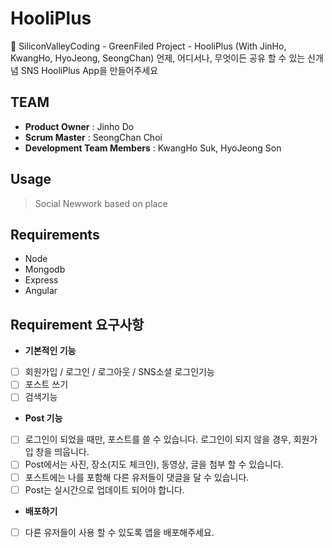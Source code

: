 # HooliPlus
:rocket: SiliconValleyCoding - GreenFiled Project - HooliPlus (With JinHo, KwangHo, HyoJeong, SeongChan)
언제, 어디서나, 무엇이든 공유 할 수 있는 신개념 SNS HooliPlus App을 만들어주세요

## TEAM

  - __Product Owner__ : Jinho Do
  - __Scrum Master__ : SeongChan Choi
  - __Development Team Members__ : KwangHo Suk, HyoJeong Son

  
## Usage

 > Social Newwork based on place
 
## Requirements

 - Node
 - Mongodb
 - Express
 - Angular
  
## Requirement 요구사항

- __기본적인 기능__ 
- [ ] 회원가입 / 로그인 / 로그아웃 / SNS소셜 로그인기능 
- [ ] 포스트 쓰기 
- [ ] 검색기능 

- __Post 기능__ 
- [ ] 로그인이 되었을 때만, 포스트를 쓸 수 있습니다. 로그인이 되지 않을 경우, 회원가입 창을 띄웁니다.
- [ ] Post에서는 사진, 장소(지도 체크인), 동영상, 글을 첨부 할 수 있습니다.
- [ ] 포스트에는 나를 포함해 다른 유저들이 댓글을 달 수 있습니다. 
- [ ] Post는 실시간으로 업데이트 되어야 합니다.

- __배포하기__
- [ ] 다른 유저들이 사용 할 수 있도록 앱을 배포해주세요.
